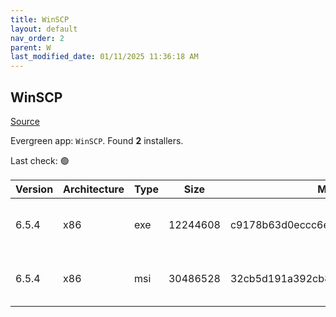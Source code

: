 ```yaml
---
title: WinSCP
layout: default
nav_order: 2
parent: W
last_modified_date: 01/11/2025 11:36:18 AM
---
```


## WinSCP

[Source](https://winscp.net/)

Evergreen app: `WinSCP`. Found **2** installers.

Last check: 🟢

| Version | Architecture | Type | Size     | Md5                              | FileName               | URI                                                                                                                                                                                                |
| ------- | ------------ | ---- | -------- | -------------------------------- | ---------------------- | -------------------------------------------------------------------------------------------------------------------------------------------------------------------------------------------------- |
| 6.5.4   | x86          | exe  | 12244608 | c9178b63d0eccc6e4ef93053d8ebf632 | WinSCP-6.5.4-Setup.exe | [https://ixpeering.dl.sourceforge.net/project/winscp/WinSCP/6.5.4/WinSCP-6.5.4-Setup.exe?viasf=1](https://ixpeering.dl.sourceforge.net/project/winscp/WinSCP/6.5.4/WinSCP-6.5.4-Setup.exe?viasf=1) |
| 6.5.4   | x86          | msi  | 30486528 | 32cb5d191a392cb8a567b649f5a420f2 | WinSCP-6.5.4.msi       | [https://ixpeering.dl.sourceforge.net/project/winscp/WinSCP/6.5.4/WinSCP-6.5.4.msi?viasf=1](https://ixpeering.dl.sourceforge.net/project/winscp/WinSCP/6.5.4/WinSCP-6.5.4.msi?viasf=1)             |
